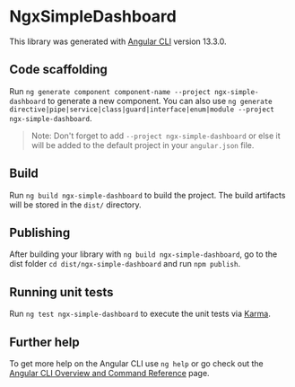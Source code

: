 # NgxSimpleDashboard

This library was generated with [Angular CLI](https://github.com/angular/angular-cli) version 13.3.0.

## Code scaffolding

Run `ng generate component component-name --project ngx-simple-dashboard` to generate a new component. You can also use `ng generate directive|pipe|service|class|guard|interface|enum|module --project ngx-simple-dashboard`.
> Note: Don't forget to add `--project ngx-simple-dashboard` or else it will be added to the default project in your `angular.json` file. 

## Build

Run `ng build ngx-simple-dashboard` to build the project. The build artifacts will be stored in the `dist/` directory.

## Publishing

After building your library with `ng build ngx-simple-dashboard`, go to the dist folder `cd dist/ngx-simple-dashboard` and run `npm publish`.

## Running unit tests

Run `ng test ngx-simple-dashboard` to execute the unit tests via [Karma](https://karma-runner.github.io).

## Further help

To get more help on the Angular CLI use `ng help` or go check out the [Angular CLI Overview and Command Reference](https://angular.io/cli) page.
